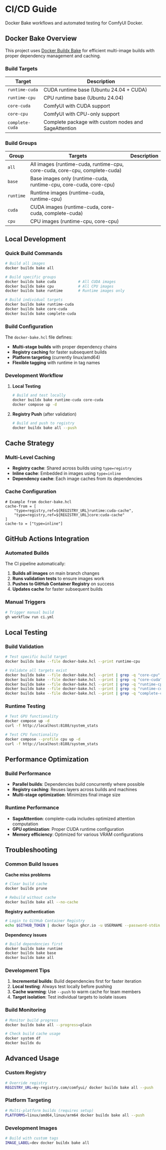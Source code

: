 # CI/CD Guide

Docker Bake workflows and automated testing for ComfyUI Docker.

## Docker Bake Overview

This project uses [Docker Buildx Bake](https://docs.docker.com/build/bake/) for efficient multi-image builds with proper dependency management and caching.

### Build Targets

| Target | Description |
|--------|-------------|
| `runtime-cuda` | CUDA runtime base (Ubuntu 24.04 + CUDA) |
| `runtime-cpu` | CPU runtime base (Ubuntu 24.04) |  
| `core-cuda` | ComfyUI with CUDA support |
| `core-cpu` | ComfyUI with CPU-only support |
| `complete-cuda` | Complete package with custom nodes and SageAttention |

### Build Groups

| Group | Targets | Description |
|-------|---------|-------------|
| `all` | All images (runtime-cuda, runtime-cpu, core-cuda, core-cpu, complete-cuda) |
| `base` | Base images only (runtime-cuda, runtime-cpu, core-cuda, core-cpu) |
| `runtime` | Runtime images (runtime-cuda, runtime-cpu) |
| `cuda` | CUDA images (runtime-cuda, core-cuda, complete-cuda) |
| `cpu` | CPU images (runtime-cpu, core-cpu) |

## Local Development

### Quick Build Commands
```bash
# Build all images
docker buildx bake all

# Build specific groups
docker buildx bake cuda          # All CUDA images
docker buildx bake cpu           # All CPU images  
docker buildx bake runtime       # Runtime images only

# Build individual targets
docker buildx bake runtime-cuda
docker buildx bake core-cuda
docker buildx bake complete-cuda
```

### Build Configuration

The `docker-bake.hcl` file defines:
- **Multi-stage builds** with proper dependency chains
- **Registry caching** for faster subsequent builds
- **Platform targeting** (currently linux/amd64)
- **Flexible tagging** with runtime in tag names

### Development Workflow

1. **Local Testing**
   ```bash
   # Build and test locally
   docker buildx bake runtime-cuda core-cuda
   docker compose up -d
   ```

2. **Registry Push** (after validation)
   ```bash
   # Build and push to registry
   docker buildx bake all --push
   ```

## Cache Strategy

### Multi-Level Caching
- **Registry cache**: Shared across builds using `type=registry`
- **Inline cache**: Embedded in images using `type=inline`
- **Dependency cache**: Each image caches from its dependencies

### Cache Configuration
```hcl
# Example from docker-bake.hcl
cache-from = [
    "type=registry,ref=${REGISTRY_URL}runtime:cuda-cache",
    "type=registry,ref=${REGISTRY_URL}core:cuda-cache"
]
cache-to = ["type=inline"]
```

## GitHub Actions Integration

### Automated Builds
The CI pipeline automatically:
1. **Builds all images** on main branch changes
2. **Runs validation tests** to ensure images work
3. **Pushes to GitHub Container Registry** on success
4. **Updates cache** for faster subsequent builds

### Manual Triggers
```bash
# Trigger manual build
gh workflow run ci.yml
```

## Local Testing

### Build Validation
```bash
# Test specific build target
docker buildx bake --file docker-bake.hcl --print runtime-cpu

# Validate all targets exist
docker buildx bake --file docker-bake.hcl --print | grep -q "core-cpu"
docker buildx bake --file docker-bake.hcl --print | grep -q "core-cuda"
docker buildx bake --file docker-bake.hcl --print | grep -q "runtime-cpu"
docker buildx bake --file docker-bake.hcl --print | grep -q "runtime-cuda"
docker buildx bake --file docker-bake.hcl --print | grep -q "complete-cuda"
```

### Runtime Testing
```bash
# Test GPU functionality
docker compose up -d
curl -f http://localhost:8188/system_stats

# Test CPU functionality  
docker compose --profile cpu up -d
curl -f http://localhost:8188/system_stats
```

## Performance Optimization

### Build Performance
- **Parallel builds**: Dependencies build concurrently where possible
- **Registry caching**: Reuses layers across builds and machines
- **Multi-stage optimization**: Minimizes final image size

### Runtime Performance
- **SageAttention**: complete-cuda includes optimized attention computation
- **GPU optimization**: Proper CUDA runtime configuration
- **Memory efficiency**: Optimized for various VRAM configurations

## Troubleshooting

### Common Build Issues

**Cache miss problems**
```bash
# Clear build cache
docker buildx prune

# Rebuild without cache
docker buildx bake all --no-cache
```

**Registry authentication**
```bash
# Login to GitHub Container Registry
echo $GITHUB_TOKEN | docker login ghcr.io -u USERNAME --password-stdin
```

**Dependency issues**
```bash
# Build dependencies first
docker buildx bake runtime
docker buildx bake base
docker buildx bake all
```

### Development Tips

1. **Incremental builds**: Build dependencies first for faster iteration
2. **Local testing**: Always test locally before pushing
3. **Cache warming**: Use `--push` to warm cache for team members
4. **Target isolation**: Test individual targets to isolate issues

### Build Monitoring
```bash
# Monitor build progress
docker buildx bake all --progress=plain

# Check build cache usage
docker system df
docker buildx du
```

## Advanced Usage

### Custom Registry
```bash
# Override registry
REGISTRY_URL=my-registry.com/comfyui/ docker buildx bake all --push
```

### Platform Targeting
```bash
# Multi-platform builds (requires setup)
PLATFORMS=linux/amd64,linux/arm64 docker buildx bake all --push
```

### Development Images
```bash
# Build with custom tags
IMAGE_LABEL=dev docker buildx bake all
```
